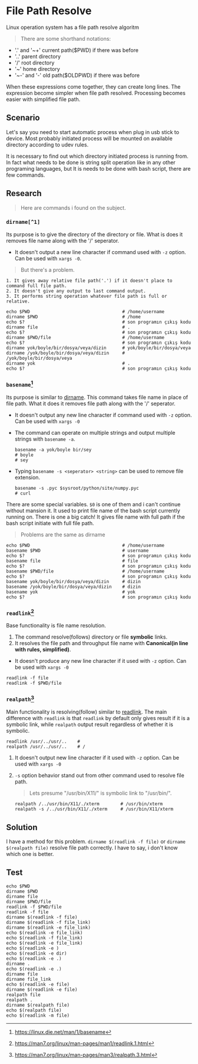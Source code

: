 # File Path Resolve

Linux operation system has a file path resolve algoritm

> There are some shorthand notations:

- '.' and '~+' current path($PWD) if there was before
- '..' parent directory
- '/' root directory
- '~' home directory
- '~-' and '-' old path($OLDPWD) if there was before

When these expressions come together, they can create long lines.
The expression become simpler when file path resolved.
Processing becomes easier with simplified file path.

## Scenario

Let's say you need to start automatic process when plug in usb stick to device.
Most probably initiated process will be mounted on available directory according to udev rules.

It is necessary to find out which directory initiated process is running from. 
In fact what needs to be done is string split operation like in any other programing languages, but It is needs to be done with bash script, there are few commands.

## Research

> Here are commands i found on the subject.

### `dirname[^1]`

Its purpose is to give the directory of the directory or file.
What is does it removes file name along with the '/' seperator.

- It doesn't output a new line character if command used with `-z` option. 
Can be used with `xargs -0`.

> But there's a problem.

    1. It gives away relative file path('.') if it doesn't place to command full file path.
    2. It doesn't give any output to last command output.
    3. It performs string operation whatever file path is full or relative.

``` shell
echo $PWD                                   # /home/username
dirname $PWD                                # /home
echo $?                                     # son programın çıkış kodu
dirname file                                # .
echo $?                                     # son programın çıkış kodu
dirname $PWD/file                           # /home/username
echo $?                                     # son programın çıkış kodu
dirname yok/boyle/bir/dosya/veya/dizin      # yok/boyle/bir/dosya/veya
dirname /yok/boyle/bir/dosya/veya/dizin     # /yok/boyle/bir/dosya/veya
dirname yok                                 # .
echo $?                                     # son programın çıkış kodu
```

### `basename`[^2]

Its purpose is similar to [dirname](DosyaYolu.md#dirname). This command takes file name in place of file path.
What it does it removes file path along with the '/' seperator.

- It doesn't output any new line character if command used with `-z` option.
Can be used with `xargs -0`
- The command can operate on multiple strings and output multiple strings with `basename -a`.

    ``` shell
    basename -a yok/boyle bir/sey
    # boyle
    # sey
    ```

- Typing `basename -s <seperator> <string>` can be used to remove file extension.

    ``` shell
    basename -s .pyc $sysroot/python/site/numpy.pyc
    # curl
    ```

There are some special variables. `$0` is one of them and i can't continue without mansion it. It used to print file name of the bash script currently running on.
There is one a big catch! It gives file name with full path if the bash script initiate with full file path.

> Problems are the same as dirname

``` shell
echo $PWD                                   # /home/username
basename $PWD                               # username
echo $?                                     # son programın çıkış kodu
basename file                               # file
echo $?                                     # son programın çıkış kodu
basename $PWD/file                          # /home/username
echo $?                                     # son programın çıkış kodu
basename yok/boyle/bir/dosya/veya/dizin     # dizin
basename /yok/boyle/bir/dosya/veya/dizin    # dizin
basename yok                                # yok
echo $?                                     # son programın çıkış kodu
```

### `readlink`[^3]

Base functionality is file name resolution.

1. The command resolve(follows) directory or file **symbolic** links.
2. It resolves the file path and throughput file name with **Canonical(in line with rules, simplified)**.

- It doesn't produce any new line character if it used with `-z` option. Can be used with `xargs -0`

```shell
readlink -f file
readlink -f $PWD/file
```

### `realpath`[^4]

Main functionality is resolving(follow) similar to [readlink](DosyaYolu.md#readlink).
The main difference with `readlink` is that `readlink` by default only gives result 
if it is a symbolic link, while `realpath` output result regardless of whether it is symbolic.

``` shell
readlink /usr/../usr/..    #
realpath /usr/../usr/..    # /
```

1. It doesn't output new line character if it used with `-z` option. Can be used with `xargs -0`
2. `-s` option behavior stand out from other command used to resolve file path.

    > Lets presume "/usr/bin/X11/" is symbolic link to "/usr/bin/".

    ``` shell
    realpath /../usr/bin/X11/./xterm        # /usr/bin/xterm
    realpath -s /../usr/bin/X11/./xterm     # /usr/bin/X11/xterm
    ```



## Solution

I have a method for this problem. 
`dirname $(readlink -f file)` or `dirname $(realpath file)` resolve file path correctly.
I have to say, i don't know which one is better.

## Test

``` shell
echo $PWD
dirname $PWD
dirname file
dirname $PWD/file
readlink -f $PWD/file
readlink -f file
dirname $(readlink -f file)
dirname $(readlink -f file_link)
dirname $(readlink -e file_link)
echo $(readlink -e file_link)
echo $(readlink -f file_link)
echo $(readlink -e file_link)
echo $(readlink -e )
echo $(readlink -e dir)
echo $(readlink -e .)
dirname .
echo $(readlink -e .)
dirname file
dirname file_link
echo $(readlink -e file)
dirname $(readlink -e file)
realpath file
realpath .
dirname $(realpath file)
echo $(realpath file)
echo $(readlink -m file)
```

[^1]: <https://linux.die.net/man/1/readlink>
[^2]: <https://linux.die.net/man/1/basename>
[^3]: <https://man7.org/linux/man-pages/man1/readlink.1.html>
[^4]: <https://man7.org/linux/man-pages/man3/realpath.3.html>
